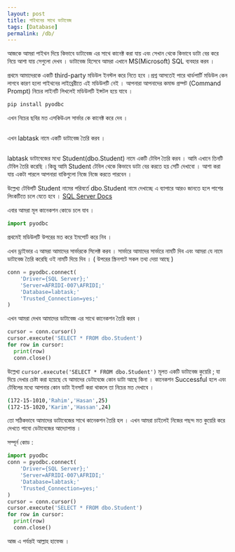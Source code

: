 ```yaml
---
layout: post
title: পাইথনের সাথে ডাটাবেজ
tags: [Database]
permalink: /db/
---
```


আজকে আমরা পাইথন দিয়ে কিভাবে ডাটাবেজ এর সাথে কানেক্ট করা যায় এবং সেখান থেকে কিভাবে ডাটা বের করে নিয়ে আশা যায় সেগুলো দেখব ।
ডাটাবেজ হিসেবে আমরা এখানে MS(Microsoft) SQL ব্যবহার করব ।

প্রথমে আমাদেরকে একটি third-party মডিউল ইনস্টল করে নিতে হবে ।প্রশ্ন আসতেই পারে থার্ডপার্টি মডিউল কেন লাগবে কারণ হলো পাইথনের
লাইব্রেরীতে এই মডিউলটি নেই । আপনারা আপনাদের কমান্ড প্রম্পট (Command Prompt) নিচের লাইনটি লিখলেই মডিউলটি ইন্সটল হয়ে যাবে ।

```py
pip install pyodbc
```
এখন নিচের ছবির মত এসকিউএল সার্ভার কে কানেক্ট করে দেব ।
<p align='center'>
<img src='https://user-images.githubusercontent.com/35966401/65819751-146e4280-e242-11e9-8053-96a9f2e7d2a3.png' alt=''>
</p>

এখন labtask নামে একটি ডাটাবেজ তৈরি করব ।
<p align='center'>
<img src='https://user-images.githubusercontent.com/35966401/65819771-61521900-e242-11e9-8e25-681397a1b51d.png' alt=''>
</p>
labtask ডাটাবেজের মধ্যে Student(dbo.Student) নামে একটি টেবিল তৈরি করব । আমি এখানে তিনটি টেবিল তৈরি করেছি ।কিন্তু আমি Student টেবিল থেকে কিভাবে ডাটা বের করতে হয় সেটি দেখাবো । আশা করা যায় একটা পারলে আপনারা বাকিগুলো নিজে নিজে করতে পারবেন ।

উল্লেখ্য টেবিলটি Student নামের পরিবর্তে dbo.Student নামে দেখাচ্ছে এ ব্যাপারে আরও জানতে হলে 
পাশের লিংকটিতে চলে যেতে হবে । [SQL Server Docs](https://bit.ly/2nSgGiy)

 এবার আমরা মূল কানেকশন কোডে চলে যাব ।
```py
import pyodbc
```
প্রথমেই মডিউলটি উপরের মত করে ইমপোর্ট করে নিব । 

এখন ড্রাইভার এ আমরা আমাদের সার্ভারকে সিলেক্ট করব । সার্ভারে আমাদের সার্ভারে নামটি দিব এবং আমরা যে নামে ডাটাবেজ তৈরি করেছি 
ওই নামটি দিয়ে দিব । ( উপরের স্ক্রিনশটে সকল তথ্য দেয়া আছে )
```py
conn = pyodbc.connect(
    'Driver={SQL Server};'
    'Server=AFRIDI-007\AFRIDI;'
    'Database=labtask;'
    'Trusted_Connection=yes;'
)
```
এখন আমরা দেখব আমাদের ডাটাবেজ এর সাথে কানেকশন তৈরি করব । 
```py
cursor = conn.cursor()
cursor.execute('SELECT * FROM dbo.Student')
for row in cursor:
  print(row)
  conn.close()
```
উল্লেখ্য `cursor.execute('SELECT * FROM dbo.Student')` মূলত একটি ডাটাবেজ কুয়েরি ; যা দিয়ে দেখার চেষ্টা করা হয়েছে যে আমাদের ডেটাবেজে কোন ডাটা আছে কিনা ।
কানেকশন Successful হলে এবং টেবিলের মধ্যে আপনার কোন ডাটা ইনসার্ট করা থাকলে তা নিচের মত দেখাবে ।
```sh
(172-15-1010,'Rahim','Hasan',25)
(172-15-1020,'Karim','Hassan',24)
```
তো সঠিকভাবে আমাদের ডাটাবেজের সাথে কানেকশন তৈরি হল । এখন আমরা চাইলেই নিজের পছন্দ মত কুয়েরি করে দেখতে পাবো ডেটাবেজের আদ্যোপান্ত ।


সম্পূর্ন কোড :
```py
import pyodbc
conn = pyodbc.connect(
    'Driver={SQL Server};'
    'Server=AFRIDI-007\AFRIDI;'
    'Database=labtask;'
    'Trusted_Connection=yes;'
)
cursor = conn.cursor()
cursor.execute('SELECT * FROM dbo.Student')
for row in cursor: 
  print(row)
  conn.close()
```


আজ এ পর্যন্তই আল্লাহ হাফেজ ।
